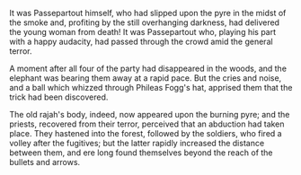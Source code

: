 It was Passepartout himself, who had slipped upon the pyre in the midst of the smoke and, profiting by the still overhanging darkness, had delivered the young woman from death! It was Passepartout who, playing his part with a happy audacity, had passed through the crowd amid the general terror.

A moment after all four of the party had disappeared in the woods, and the elephant was bearing them away at a rapid pace. But the cries and noise, and a ball which whizzed through Phileas Fogg's hat, apprised them that the trick had been discovered.

The old rajah's body, indeed, now appeared upon the burning pyre; and the priests, recovered from their terror, perceived that an abduction had taken place. They hastened into the forest, followed by the soldiers, who fired a volley after the fugitives; but the latter rapidly increased the distance between them, and ere long found themselves beyond the reach of the bullets and arrows.
